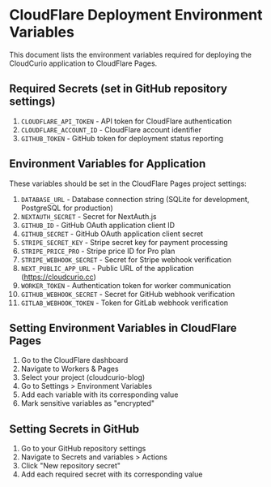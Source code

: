 # CloudFlare Deployment Environment Variables

This document lists the environment variables required for deploying the CloudCurio application to CloudFlare Pages.

## Required Secrets (set in GitHub repository settings)

1. `CLOUDFLARE_API_TOKEN` - API token for CloudFlare authentication
2. `CLOUDFLARE_ACCOUNT_ID` - CloudFlare account identifier
3. `GITHUB_TOKEN` - GitHub token for deployment status reporting

## Environment Variables for Application

These variables should be set in the CloudFlare Pages project settings:

1. `DATABASE_URL` - Database connection string (SQLite for development, PostgreSQL for production)
2. `NEXTAUTH_SECRET` - Secret for NextAuth.js
3. `GITHUB_ID` - GitHub OAuth application client ID
4. `GITHUB_SECRET` - GitHub OAuth application client secret
5. `STRIPE_SECRET_KEY` - Stripe secret key for payment processing
6. `STRIPE_PRICE_PRO` - Stripe price ID for Pro plan
7. `STRIPE_WEBHOOK_SECRET` - Secret for Stripe webhook verification
8. `NEXT_PUBLIC_APP_URL` - Public URL of the application (https://cloudcurio.cc)
9. `WORKER_TOKEN` - Authentication token for worker communication
10. `GITHUB_WEBHOOK_SECRET` - Secret for GitHub webhook verification
11. `GITLAB_WEBHOOK_TOKEN` - Token for GitLab webhook verification

## Setting Environment Variables in CloudFlare Pages

1. Go to the CloudFlare dashboard
2. Navigate to Workers & Pages
3. Select your project (cloudcurio-blog)
4. Go to Settings > Environment Variables
5. Add each variable with its corresponding value
6. Mark sensitive variables as "encrypted"

## Setting Secrets in GitHub

1. Go to your GitHub repository settings
2. Navigate to Secrets and variables > Actions
3. Click "New repository secret"
4. Add each required secret with its corresponding value